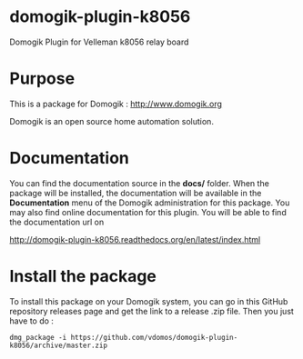 # domogik-plugin-k8056
Domogik Plugin for Velleman k8056 relay board

# Purpose

This is a package for Domogik : http://www.domogik.org

Domogik is an open source home automation solution.

# Documentation 

You can find the documentation source in the **docs/** folder. When the package will be installed, the documentation will be available in the **Documentation** menu of the Domogik administration for this package.
You may also find online documentation for this plugin. You will be able to find the documentation url on 

http://domogik-plugin-k8056.readthedocs.org/en/latest/index.html

# Install the package

To install this package on your Domogik system, you can go in this GitHub repository releases page and get the link to a release .zip file. Then you just have to do :

    dmg_package -i https://github.com/vdomos/domogik-plugin-k8056/archive/master.zip




